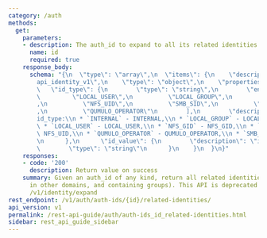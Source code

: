 ```yaml
---
category: /auth
methods:
  get:
    parameters:
    - description: The auth_id to expand to all its related identities.
      name: id
      required: true
    response_body:
      schema: "{\n  \"type\": \"array\",\n  \"items\": {\n    \"description\": \"\
        api_identity_v1\",\n    \"type\": \"object\",\n    \"properties\": {\n   \
        \   \"id_type\": {\n        \"type\": \"string\",\n        \"enum\": [\n \
        \         \"LOCAL_USER\",\n          \"LOCAL_GROUP\",\n          \"NFS_GID\"\
        ,\n          \"NFS_UID\",\n          \"SMB_SID\",\n          \"INTERNAL\"\
        ,\n          \"QUMULO_OPERATOR\"\n        ],\n        \"description\": \"\
        id_type:\\n * `INTERNAL` - INTERNAL,\\n * `LOCAL_GROUP` - LOCAL_GROUP,\\n\
        \ * `LOCAL_USER` - LOCAL_USER,\\n * `NFS_GID` - NFS_GID,\\n * `NFS_UID` -\
        \ NFS_UID,\\n * `QUMULO_OPERATOR` - QUMULO_OPERATOR,\\n * `SMB_SID` - SMB_SID\"\
        \n      },\n      \"id_value\": {\n        \"description\": \"id_value\",\n\
        \        \"type\": \"string\"\n      }\n    }\n  }\n}"
    responses:
    - code: '200'
      description: Return value on success
    summary: Given an auth_id of any kind, return all related identities (equivalents
      in other domains, and containing groups). This API is deprecated in favor of
      /v1/identity/expand
rest_endpoint: /v1/auth/auth-ids/{id}/related-identities/
api_version: v1
permalink: /rest-api-guide/auth/auth-ids_id_related-identities.html
sidebar: rest_api_guide_sidebar
---
```

